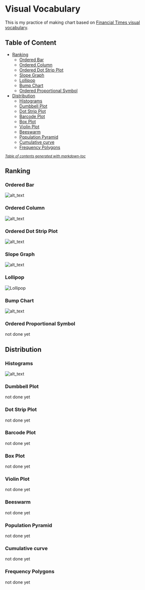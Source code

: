 # Visual Vocabulary
This is my practice of making chart based on [Financial Times visual vocabulary](https://github.com/Financial-Times/chart-doctor/tree/main/visual-vocabulary).

## Table of Content
- [Ranking](#ranking)
  * [Ordered Bar](#ordered-bar)
  * [Ordered Column](#ordered-column)
  * [Ordered Dot Strip Plot](#ordered-dot-strip-plot)
  * [Slope Graph](#slope-graph)
  * [Lollipop](#lollipop)
  * [Bump Chart](#bump-chart)
  * [Ordered Proportional Symbol](#ordered-proportional-symbol)
- [Distribution](#distribution)
  * [Histograms](#histograms)
  * [Dumbbell Plot](#dumbbell-plot)
  * [Dot Strip Plot](#dot-strip-plot)
  * [Barcode Plot](#barcode-plot)
  * [Box Plot](#box-plot)
  * [Violin Plot](#violin-plot)
  * [Beeswarm](#beeswarm)
  * [Population Pyramid](#population-pyramid)
  * [Cumulative curve](#cumulative-curve)
  * [Frequency Polygons](#frequency-polygons)

<small><i><a href='http://ecotrust-canada.github.io/markdown-toc/'>Table of contents generated with markdown-toc</a></i></small>

## Ranking
### Ordered Bar
![alt_text](https://github.com/panggahdputra/Visual-Vocab/blob/main/ranking_ordered_bar.png)

### Ordered Column
![alt_text](https://github.com/panggahdputra/Visual-Vocab/blob/main/ranking_ordered_column.png)

### Ordered Dot Strip Plot
![alt_text](https://github.com/panggahdputra/Visual-Vocab/blob/main/ranking_ordered_dot_strip_plot.png)

### Slope Graph
![alt_text](https://github.com/panggahdputra/Visual-Vocab/blob/main/ranking_slope_graph.png)

### Lollipop
![Lollipop](https://github.com/panggahdputra/Visual-Vocab/blob/main/ranking_lollipop.png)

### Bump Chart
![alt_text](https://github.com/panggahdputra/Visual-Vocab/blob/main/ranking_bump.png)

### Ordered Proportional Symbol
not done yet

## Distribution
### Histograms
![alt_text](https://github.com/panggahdputra/Visual-Vocab/blob/main/dist_histograms.png)

### Dumbbell Plot
not done yet
### Dot Strip Plot
not done yet
### Barcode Plot
not done yet
### Box Plot
not done yet
### Violin Plot
not done yet
### Beeswarm
not done yet
### Population Pyramid
not done yet
### Cumulative curve 
not done yet
### Frequency Polygons 
not done yet
